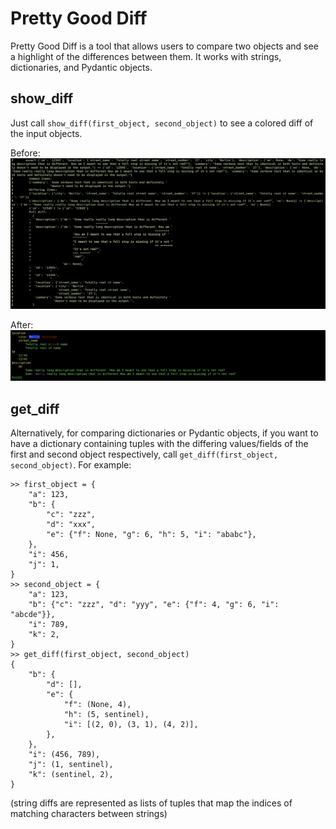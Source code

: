 # Pretty Good Diff

Pretty Good Diff is a tool that allows users to compare two objects and see a highlight of the differences between them. It works with strings, dictionaries, and Pydantic objects.

## show_diff

Just call `show_diff(first_object, second_object)` to see a colored diff of the input objects.

Before:
![alt text](blob/ugly_diff.png?raw=true)

After:
![alt text](blob/pretty_good_diff.png?raw=true)


## get_diff

Alternatively, for comparing dictionaries or Pydantic objects, if you want to have a dictionary containing tuples with the differing values/fields of the first and second object respectively, call `get_diff(first_object, second_object)`.
For example:
```
>> first_object = {
    "a": 123,
    "b": {
        "c": "zzz",
        "d": "xxx",
        "e": {"f": None, "g": 6, "h": 5, "i": "ababc"},
    },
    "i": 456,
    "j": 1,
}
>> second_object = {
    "a": 123,
    "b": {"c": "zzz", "d": "yyy", "e": {"f": 4, "g": 6, "i": "abcde"}},
    "i": 789,
    "k": 2,
}
>> get_diff(first_object, second_object)
{
    "b": {
        "d": [],
        "e": {
            "f": (None, 4),
            "h": (5, sentinel),
            "i": [(2, 0), (3, 1), (4, 2)],
        },
    },
    "i": (456, 789),
    "j": (1, sentinel),
    "k": (sentinel, 2),
}
```
(string diffs are represented as lists of tuples that map the indices of matching characters between strings)
